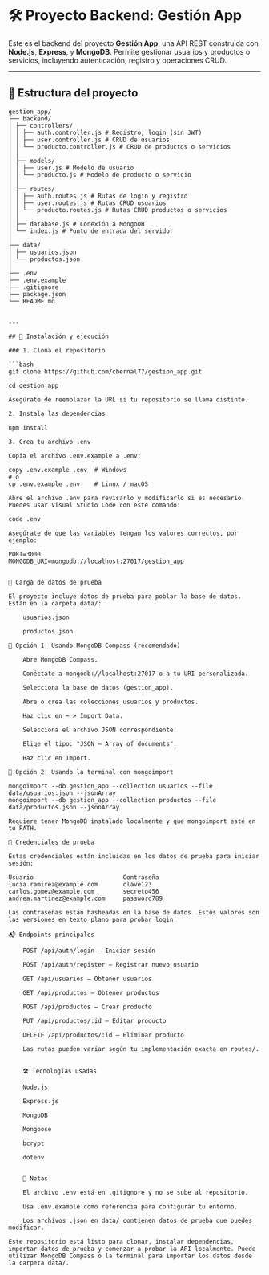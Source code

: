 # 🛠️ Proyecto Backend: Gestión App

Este es el backend del proyecto **Gestión App**, una API REST construida con **Node.js**, **Express**, y **MongoDB**. Permite gestionar usuarios y productos o servicios, incluyendo autenticación, registro y operaciones CRUD.

---

## 📁 Estructura del proyecto
``` plaintext
gestion_app/
├── backend/
│ ├── controllers/
│ │ ├── auth.controller.js # Registro, login (sin JWT)
│ │ ├── user.controller.js # CRUD de usuarios
│ │ └── producto.controller.js # CRUD de productos o servicios
│ │
│ ├── models/
│ │ ├── user.js # Modelo de usuario
│ │ └── producto.js # Modelo de producto o servicio
│ │
│ ├── routes/
│ │ ├── auth.routes.js # Rutas de login y registro
│ │ ├── user.routes.js # Rutas CRUD usuarios
│ │ └── producto.routes.js # Rutas CRUD productos o servicios
│ │
│ ├── database.js # Conexión a MongoDB
│ └── index.js # Punto de entrada del servidor
│
├── data/
│ ├── usuarios.json
│ └── productos.json
│
├── .env
├── .env.example
├── .gitignore
├── package.json
└── README.md


---

## 🚀 Instalación y ejecución

### 1. Clona el repositorio

```bash
git clone https://github.com/cbernal77/gestion_app.git

cd gestion_app

Asegúrate de reemplazar la URL si tu repositorio se llama distinto.

2. Instala las dependencias

npm install

3. Crea tu archivo .env

Copia el archivo .env.example a .env:

copy .env.example .env  # Windows
# o
cp .env.example .env    # Linux / macOS

Abre el archivo .env para revisarlo y modificarlo si es necesario. Puedes usar Visual Studio Code con este comando:

code .env

Asegúrate de que las variables tengan los valores correctos, por ejemplo:

PORT=3000
MONGODB_URI=mongodb://localhost:27017/gestion_app


🧪 Carga de datos de prueba

El proyecto incluye datos de prueba para poblar la base de datos. Están en la carpeta data/:

    usuarios.json

    productos.json

🔹 Opción 1: Usando MongoDB Compass (recomendado)

    Abre MongoDB Compass.

    Conéctate a mongodb://localhost:27017 o a tu URI personalizada.

    Selecciona la base de datos (gestion_app).

    Abre o crea las colecciones usuarios y productos.

    Haz clic en ⋯ > Import Data.

    Selecciona el archivo JSON correspondiente.

    Elige el tipo: "JSON – Array of documents".

    Haz clic en Import.

🔹 Opción 2: Usando la terminal con mongoimport

mongoimport --db gestion_app --collection usuarios --file data/usuarios.json --jsonArray
mongoimport --db gestion_app --collection productos --file data/productos.json --jsonArray

Requiere tener MongoDB instalado localmente y que mongoimport esté en tu PATH.

🔐 Credenciales de prueba

Estas credenciales están incluidas en los datos de prueba para iniciar sesión:

Usuario                         Contraseña
lucia.ramirez@example.com       clave123
carlos.gomez@example.com        secreto456
andrea.martinez@example.com     password789

Las contraseñas están hasheadas en la base de datos. Estos valores son las versiones en texto plano para probar login.

📬 Endpoints principales

    POST /api/auth/login – Iniciar sesión

    POST /api/auth/register – Registrar nuevo usuario

    GET /api/usuarios – Obtener usuarios

    GET /api/productos – Obtener productos

    POST /api/productos – Crear producto

    PUT /api/productos/:id – Editar producto

    DELETE /api/productos/:id – Eliminar producto

    Las rutas pueden variar según tu implementación exacta en routes/.

    
    🛠️ Tecnologías usadas

    Node.js

    Express.js

    MongoDB

    Mongoose

    bcrypt

    dotenv

    
    📌 Notas

    El archivo .env está en .gitignore y no se sube al repositorio.

    Usa .env.example como referencia para configurar tu entorno.

    Los archivos .json en data/ contienen datos de prueba que puedes modificar.

Este repositorio está listo para clonar, instalar dependencias, importar datos de prueba y comenzar a probar la API localmente. Puede utilizar MongoDB Compass o la terminal para importar los datos desde la carpeta data/.


